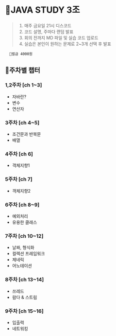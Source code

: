 # 📖JAVA STUDY 3조
### 
> 1. 매주 금요일 21시 디스코드   
 > 2. 코드 설명, 주마다 랜덤 발표  
 > 3. 회의 전까지 MD 파일 및 실습 코드 업로드  
 > 4. 실습은 본인이 원하는 문제로 2~3개 선택 후 발표  
 
      💸벌금 4000원

## 📑주차별 챕터
 ### **1,2주차 [ch 1~3]** 
   - 자바란? 
   - 변수
   - 연산자  
   
 ### **3주차 [ch 4~5]**
   - 조건문과 반복문
   - 배열  
   
 ### **4주차 [ch 6]**
   - 객체지향1  
   
 ### **5주차 [ch 7]**
   - 객체지향2  
   
 ### **6주차 [ch 8~9]**
   - 예외처리  
   - 유용한 클래스  
   
 ### **7주차 [ch 10~12]**
   - 날짜, 형식화
   - 컬렉션 프레임워크
   - 제네릭
   - 어노테이션  
   
 ### **8주차 [ch 13~14]**
   - 쓰레드  
   - 람다 & 스트림  
   
 ### **9주차 [ch 15~16]**
   - 입출력  
   - 네트워킹  
   
